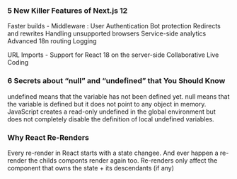 ### 5 New Killer Features of Next.js 12

Faster builds -
Middleware :
User Authentication
Bot protection
Redirects and rewrites
Handling unsupported browsers
Service-side analytics
Advanced 18n routing
Logging

URL Imports -
Support for React 18 on the server-side
Collaborative Live Coding

### 6 Secrets about “null” and “undefined” that You Should Know

undefined means that the variable has not been defined yet.
null means that the variable is defined but it does not point to any object in memory.
JavaScript creates a read-only undefined in the global environment but does not completely disable the definition of local undefined variables.

### Why React Re-Renders

Every re-render in React starts with a state changee.
And ever happen a re-render the childs componts render again too.
Re-renders only affect the component that owns the state + its descendants (if any)
